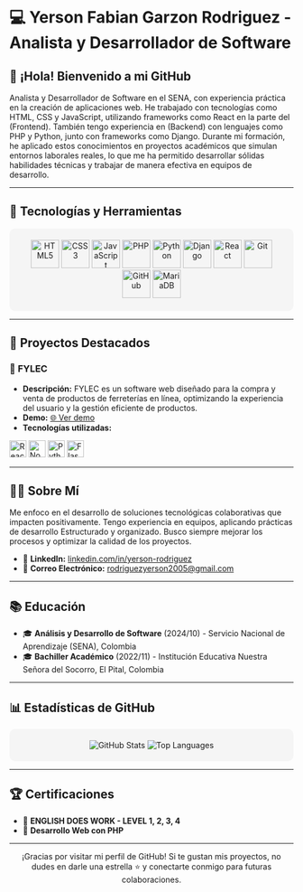 # 💻 **Yerson Fabian Garzon Rodriguez - Analista y Desarrollador de Software**

## 👋 **¡Hola! Bienvenido a mi GitHub**

Analista y Desarrollador de Software en el SENA, con experiencia práctica en la creación de aplicaciones web. He trabajado con tecnologías como HTML, CSS y JavaScript, utilizando frameworks como React en la parte del (Frontend). También tengo experiencia en (Backend) con lenguajes como PHP y Python, junto con frameworks como Django. Durante mi formación, he aplicado estos conocimientos en proyectos académicos que simulan entornos laborales reales, lo que me ha permitido desarrollar sólidas habilidades técnicas y trabajar de manera efectiva en equipos de desarrollo.

---

## 🔧 **Tecnologías y Herramientas**

<div align="center" style="background-color:#f5f5f5; padding:20px; border-radius:10px;">
    <img src="https://cdn.jsdelivr.net/gh/devicons/devicon/icons/html5/html5-original.svg" height="50" alt="HTML5" />
    <img src="https://cdn.jsdelivr.net/gh/devicons/devicon/icons/css3/css3-original.svg" height="50" alt="CSS3" />
    <img src="https://cdn.jsdelivr.net/gh/devicons/devicon/icons/javascript/javascript-original.svg" height="50" alt="JavaScript" />
    <img src="https://cdn.jsdelivr.net/gh/devicons/devicon/icons/php/php-original.svg" height="50" alt="PHP" />
    <img src="https://cdn.jsdelivr.net/gh/devicons/devicon/icons/python/python-original.svg" height="50" alt="Python" />
    <img src="https://cdn.jsdelivr.net/gh/devicons/devicon/icons/django/django-plain.svg" height="50" alt="Django" />
    <img src="https://cdn.jsdelivr.net/gh/devicons/devicon/icons/react/react-original.svg" height="50" alt="React" />
    <img src="https://cdn.jsdelivr.net/gh/devicons/devicon/icons/git/git-original.svg" height="50" alt="Git" />
    <img src="https://cdn.jsdelivr.net/gh/devicons/devicon/icons/github/github-original.svg" height="50" alt="GitHub" />
    <img src="https://cdn.jsdelivr.net/gh/devicons/devicon/icons/mysql/mysql-original.svg" height="50" alt="MariaDB" />
</div>

---

## 🚀 **Proyectos Destacados**

### 🌟 **FYLEC**
   - **Descripción:** FYLEC es un software web diseñado para la compra y venta de productos de ferreterías en línea, optimizando la experiencia del usuario y la gestión eficiente de productos.
   - **Demo:** [🌐 Ver demo](https://fylec.com.co)
   - **Tecnologías utilizadas:**
   <p>
       <img src="https://cdn.jsdelivr.net/gh/devicons/devicon/icons/react/react-original.svg" height="30" alt="React" />
       <img src="https://cdn.jsdelivr.net/gh/devicons/devicon/icons/nodejs/nodejs-original.svg" height="30" alt="Node.js" />
       <img src="https://cdn.jsdelivr.net/gh/devicons/devicon/icons/python/python-original.svg" height="30" alt="Python" />
       <img src="https://cdn.jsdelivr.net/gh/devicons/devicon/icons/flask/flask-original.svg" height="30" alt="Flask" />
   </p>

---

## 👨‍💼 **Sobre Mí**

Me enfoco en el desarrollo de soluciones tecnológicas colaborativas que impacten positivamente. Tengo experiencia en equipos, aplicando prácticas de desarrollo Estructurado y organizado. Busco siempre mejorar los procesos y optimizar la calidad de los proyectos.

- 💼 **LinkedIn:** [linkedin.com/in/yerson-rodriguez](https://www.linkedin.com/in/yerson-rodriguez/)
- 📧 **Correo Electrónico:** rodriguezyerson2005@gmail.com

---

## 📚 **Educación**

- 🎓 **Análisis y Desarrollo de Software** (2024/10) - Servicio Nacional de Aprendizaje (SENA), Colombia
- 🎓 **Bachiller Académico** (2022/11) - Institución Educativa Nuestra Señora del Socorro, El Pital, Colombia

---

## 📊 **Estadísticas de GitHub**

<div align="center" style="background-color:#f5f5f5; padding:20px; border-radius:10px;">
    <img src="https://github-readme-stats.vercel.app/api?username=YersonRodriguez2005&show_icons=true&theme=radical" alt="GitHub Stats" />
    <img src="https://github-readme-stats.vercel.app/api/top-langs/?username=YersonRodriguez2005&layout=compact&theme=radical" alt="Top Languages" />
</div>

---

## 🏆 **Certificaciones**

- 🏅 **ENGLISH DOES WORK - LEVEL 1, 2, 3, 4**
- 🏅 **Desarrollo Web con PHP**

---

<p align="center">
    ¡Gracias por visitar mi perfil de GitHub! Si te gustan mis proyectos, no dudes en darle una estrella ⭐ y conectarte conmigo para futuras colaboraciones.
</p>
